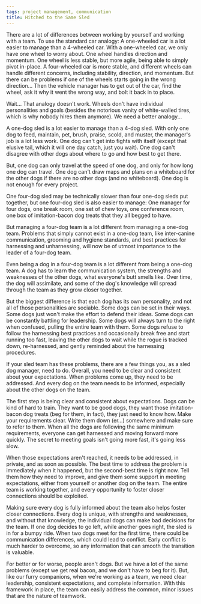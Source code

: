 ```yaml
---
tags: project management, communication
title: Hitched to the Same Sled
---
```


There are a lot of differences between working by yourself and working
with a team. To use the standard car analogy: A one-wheeled car is a lot
easier to manage than a 4-wheeled car. With a one-wheeled car, we only
have one wheel to worry about. One wheel handles direction and momentum.
One wheel is less stable, but more agile, being able to simply pivot
in-place. A four-wheeled car is more stable, and different wheels can
handle different concerns, including stability, direction, and momentum.
But there can be problems if one of the wheels starts going in the wrong
direction... Then the vehicle manager has to get out of the car, find
the wheel, ask it why it went the wrong way, and bolt it back in to
place.

Wait... That analogy doesn't work. Wheels don't have individual
personalities and goals (besides the notorious vanity of white-walled
tires, which is why nobody hires them anymore). We need a better
analogy...

A one-dog sled is a lot easier to manage than a 4-dog sled. With only
one dog to feed, maintain, pet, brush, praise, scold, and muster, the
manager's job is a lot less work. One dog can't get into fights with
itself (except that elusive tail, which it will one day catch, just you
wait). One dog can't disagree with other dogs about where to go and how
best to get there.

But, one dog can only travel at the speed of one dog, and only for how
long one dog can travel. One dog can't draw maps and plans on
a whiteboard for the other dogs if there are no other dogs (and no
whiteboard). One dog is not enough for every project.

One four-dog sled may be technically slower than four one-dog sleds put
together, but one four-dog sled is also easier to manage: One manager
for four dogs, one break room, one set of chew toys, one conference
room, one box of imitation-bacon dog treats that they all begged to
have.

But managing a four-dog team is a lot different from managing a one-dog
team. Problems that simply cannot exist in a one-dog team, like
inter-canine communication, grooming and hygiene standards, and best
practices for harnessing and unharnessing, will now be of utmost
importance to the leader of a four-dog team.

Even being a dog in a four-dog team is a lot different from being
a one-dog team. A dog has to learn the communication system, the
strengths and weaknesses of the other dogs, what everyone's butt smells
like. Over time, the dog will assimilate, and some of the dog's
knowledge will spread through the team as they grow closer together.

But the biggest difference is that each dog has its own personality, and
not all of those personalities are sociable. Some dogs can be set in
their ways. Some dogs just won't make the effort to defend their ideas.
Some dogs can be constantly battling for leadership. Some dogs will
always turn to the right when confused, pulling the entire team with
them. Some dogs refuse to follow the harnessing best practices and
occasionally break free and start running too fast, leaving the other
dogs to wait while the rogue is tracked down, re-harnessed, and gently
reminded about the harnessing procedures.

If your sled team has these problems, there are a few things you, as
a sled dog manager, need to do. Overall, you need to be clear and
consistent about your expectations. When problems come up, they need to
be addressed. And every dog on the team needs to be informed, especially
about the other dogs on the team.

The first step is being clear and consistent about expectations. Dogs
can be kind of hard to train. They want to be good dogs, they want those
imitation-bacon dog treats (beg for them, in fact), they just need to
know how. Make your requirements clear. Write them down (er...)
somewhere and make sure to refer to them. When all the dogs are
following the same minimum requirements, everyone can get harnessed and
moving forward more quickly. The secret to meeting goals isn't going
more fast, it's going less slow.

When those expectations aren't reached, it needs to be addressed, in
private, and as soon as possible. The best time to address the problem
is immediately when it happened, but the second-best time is right now.
Tell them how they need to improve, and give them some support in
meeting expectations, either from yourself or another dog on the team.
The entire team is working together, and every opportunity to foster
closer connections should be exploited.

Making sure every dog is fully informed about the team also helps foster
closer connections. Every dog is unique, with strengths and weaknesses,
and without that knowledge, the individual dogs can make bad decisions
for the team. If one dog decides to go left, while another goes right,
the sled is in for a bumpy ride. When two dogs meet for the first time,
there could be communication differences, which could lead to conflict.
Early conflict is much harder to overcome, so any information that can
smooth the transition is valuable.

For better or for worse, people aren't dogs. But we have a lot of the
same problems (except we get real bacon, and we don't have to beg for
it). But, like our furry companions, when we're working as a team, we
need clear leadership, consistent expectations, and complete
information. With this framework in place, the team can easily address
the common, minor issues that are the nature of teamwork.
